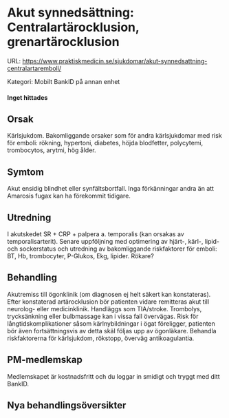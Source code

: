 # Akut synnedsättning: Centralartärocklusion, grenartärocklusion

URL: https://www.praktiskmedicin.se/sjukdomar/akut-synnedsattning-centralartaremboli/



Kategori: Mobilt BankID på annan enhet

#### Inget hittades

## Orsak

Kärlsjukdom. Bakomliggande orsaker som för andra kärlsjukdomar med risk för emboli: rökning, hypertoni, diabetes, höjda blodfetter, polycytemi, trombocytos, arytmi, hög ålder.

## Symtom

Akut ensidig blindhet eller synfältsbortfall. Inga förkänningar andra än att Amarosis fugax kan ha förekommit tidigare.

## Utredning

I akutskedet SR + CRP + palpera a. temporalis (kan orsakas av temporalisarterit). Senare uppföljning med optimering av hjärt-, kärl-, lipid- och sockerstatus och utredning av bakomliggande riskfaktorer för emboli: BT, Hb, trombocyter, P-Glukos, Ekg, lipider. Rökare?

## Behandling

Akutremiss till ögonklinik (om diagnosen ej helt säkert kan konstateras). Efter konstaterad artärocklusion bör patienten vidare remitteras akut till neurolog- eller medicinklinik. Handläggs som TIA/stroke. Trombolys, trycksänkning eller bulbmassage kan i vissa fall övervägas. Risk för långtidskomplikationer såsom kärlnybildningar i ögat föreligger, patienten bör även fortsättningsvis av detta skäl följas upp av ögonläkare. Behandla riskfaktorerna för kärlsjukdom, rökstopp, överväg antikoagulantia.

## PM-medlemskap

Medlemskapet är kostnadsfritt och du loggar in smidigt och tryggt med ditt BankID.

## Nya behandlingsöversikter

